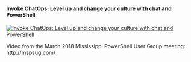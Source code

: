 ﻿#### Invoke ChatOps: Level up and change your culture with chat and PowerShell

[![Invoke ChatOps: Level up and change your culture with chat and PowerShell](https://i2.ytimg.com/vi/mRiB04fapsQ/hqdefault.jpg "Invoke ChatOps: Level up and change your culture with chat and PowerShell")](https://www.youtube.com/watch?v=mRiB04fapsQ)

Video from the March 2018 Mississippi PowerShell User Group meeting: http://mspsug.com/


